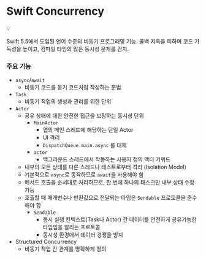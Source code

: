 # Swift Concurrency

<aside>
💡

Swift 5.5에서 도입된 언어 수준의 비동기 프로그래밍 기능.
콜백 지옥을 피하며 코드 가독성을 높이고, 컴파일 타임의 많은 동시성 문제를 감지.

</aside>

### 주요 기능

- `async`/`await`
    - 비동기 코드를 동기 코드처럼 작성하는 문법
- `Task`
    - 비동기 작업의 생성과 관리를 위한 단위
- `Actor`
    - 공유 상태에 대한 안전한 접근을 보장하는 동시성 단위
        - `MainActor`
            - 앱의 메인 스레드에 해당하는 단일 Actor
            - UI 격리
            - `DispatchQueue.main.async` 를 대체
        - `actor`
            - 백그라운드 스레드에서 작동하는 사용자 정의 액터 키워드
    - 내부의 모든 상태를 다른 스레드나 태스트로부터 격리 (Isolation Model)
    - 기본적으로 `async`로 동작하므로 `await`을 사용해야 함
    - 메서드 호출을 순서대로 처리하므로, 한 번에 하나의 태스크만 내부 상태 수정 가능
    - 호출할 때 매개변수나 반환값으로 전달되는 타입은 `Sendable` 프로토콜을 준수해야 함
        - `Sendable`
            - 동시 실행 컨텍스트(Task나 Actor) 간 데이터를 안전하게 공유가능한 타입임을 알리는 프로토콜
            - 동시성 환경에서 데이터 경쟁을 방지
- Structured Concurrency
    - 비동기 작업 간 관계를 명확하게 정의